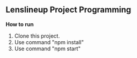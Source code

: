 <h2>Lenslineup Project Programming</h2>

<strong>How to run </strong>
1. Clone this project.
2. Use command "npm install"
3. Use command "npm start"
